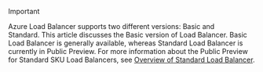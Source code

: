 > [!IMPORTANT]
> Azure Load Balancer supports two different versions: Basic and Standard. This article discusses the Basic version of Load Balancer. Basic Load Balancer is generally available, whereas Standard Load Balancer is currently in Public Preview. For more information about the Public Preview for Standard SKU Load Balancers, see [Overview of Standard Load Balancer](../articles/load-balancer/load-balancer-standard-overview.md).
